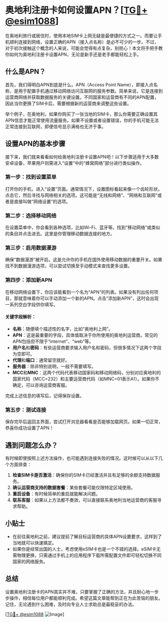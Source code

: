 # 奥地利注册卡如何设置APN？[[TG💪+ @esim1088](https://t.me/s/esim1088)]

在奥地利旅行或居住时，使用本地SIM卡上网无疑是最便捷的方式之一。而要让手机顺利连接到网络，设置正确的APN（接入点名称）是必不可少的一步。不过，对于初次接触这个概念的人来说，可能会觉得有点复杂。别担心！本文将手把手教你如何为奥地利注册卡设置APN，无论是新手还是老手都能轻松上手。

## 什么是APN？

首先，我们得明白APN到底是什么。APN（Access Point Name），即接入点名称，是用于配置手机通过移动网络访问互联网的服务参数。简单来说，它是连接到运营商网络并获取数据服务的关键设置。不同国家和运营商有不同的APN配置，因此当你更换了SIM卡后，需要根据新的运营商来调整这些设置。

举个例子，在奥地利，如果你购买了一张当地的SIM卡，那么你需要正确设置其APN信息才能正常使用流量服务。如果不设置或者设置错误，你的手机可能无法正常连接到互联网，即便信号显示满格也无济于事。

## 设置APN的基本步骤

接下来，我们就来看看如何给奥地利注册卡设置APN吧！以下步骤适用于大多数安卓设备，苹果用户则需进入“设置”中的“蜂窝网络”部分进行类似操作。

### 第一步：找到设置菜单

打开你的手机，进入“设置”页面。通常情况下，设置图标看起来像一个齿轮形状。点击它，然后寻找与网络相关的选项。这可能是“无线和网络”、“网络和互联网”或者是直接叫做“网络设置”的选项。

### 第二步：选择移动网络

在设置菜单中，你会看到各种选项，比如Wi-Fi、蓝牙等。找到“移动网络”或类似的条目并点击进去。这里是你管理移动数据连接的地方。

### 第三步：启用数据漫游

确保“数据漫游”被开启。这是允许你的手机在国外使用移动数据的重要开关。如果找不到数据漫游选项，可以尝试切换至手动模式来查找更多设置。

### 第四步：添加新APN

在移动网络设置下，你应该能看到一个名为“APN”的列表。如果没有列出任何项目，那就意味着你可以手动添加一个新的APN。点击“添加新APN”，这时会出现一系列空白字段供你填写。

#### 关键字段解析：
- **名称**：随便填个描述性的名字，比如“奥地利上网”。
- **APN**：这是最重要的字段，具体值取决于你所使用的奥地利运营商。常见的APN包括但不限于“internet”、“web”等。
- **用户名**和**密码**：有些运营商要求输入用户名和密码，但很多情况下这两个字段为空即可。
- **代理**和**端口**：通常留空就好。
- **服务器**：除非特别说明，一般不需要填写。
- **MCC**和**MNC**：这两个代码代表移动国家码和移动网络码，分别对应奥地利的国家代码（MCC=232）和主要运营商代码（如MNC=01表示A1）。如果你不确定，可以咨询运营商客服。

完成上述信息的填写后，记得保存设置。

### 第五步：测试连接

保存完毕后返回主界面，尝试打开浏览器看看是否能够加载网页。如果一切正常，恭喜你成功设置了APN！

## 遇到问题怎么办？

有时候即使按照上述方法操作，也可能遇到连接失败的情况。这时候可以从以下几个方面排查：

1. **检查SIM卡是否激活**：确保你的SIM卡已经激活并且有足够的余额支持数据服务。
2. **确认运营商支持的数据套餐**：某些套餐可能仅限特定区域使用。
3. **重启设备**：有时候简单的重启就能解决问题。
4. **联系客服**：如果以上方法都不奏效，可以直接联系奥地利当地运营商的客服寻求帮助。

## 小贴士

- 在前往奥地利之前，建议提前了解目标运营商的具体APN设置要求，这样到了当地就可以快速搞定。
- 如果你是经常出国的人士，考虑使用eSIM卡也是一个不错的选择。eSIM卡无需物理更换，只需通过手机上的应用程序下载所需配置文件即可轻松切换不同国家的网络服务。

## 总结

设置奥地利注册卡的APN其实并不难，只要掌握了正确的方法，并且耐心地一步步操作，相信每位用户都能顺利完成。希望这篇文章能帮到正在为此苦恼的朋友。记住，无论遇到什么困难，及时向专业人士求助总是最稳妥的办法。

[[TG💪+ @esim1088](https://t.me/s/esim1088) ![Image](https://i.postimg.cc/4NQfJmqS/Snipaste-2025-05-13-00-14-12.png)]